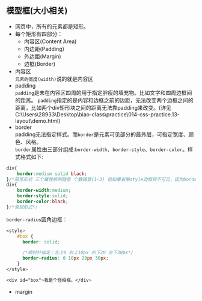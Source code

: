 
## 模型框(大小相关)
- 网页中，所有的元素都是矩形。
- 每个矩形有四部分：
    * 内容区(Content Area)
    * 内边距(Padding)
    * 外边距(Margin)
    * 边框(Border)
- 内容区    
`元素的宽度(width)`说的就是内容区
- padding   
`padding`是未在内容区四周的用于指定胖瘦的填充物。比如文字和四周边框间的距离。
`padding`指定的是内容和边框之前的边距，无法改变两个边框之间的距离，比如两个div矩形块之间的距离无法靠padding来改变。(详见C:\Users\28933\Desktop\biao-class\practice\014-css-practice\.13-layout\demo.html)
- border   
padding无法指定样式。而`border`是元素可见部分的最外层，可指定宽度、颜色、风格。       
`border`属性由三部分组成:`border-width`、`border-style`、`border-color`。样式格式如下:   
```CSS
div{
    border:medium solid black; 
}/*简写形式 三个属性排列随意 个数随意(1-3) 但如果省略style边框将不可见，因为border-style默认为none*/
div{
    border-width:medium;
    border-style:solid;
    border-color:black;
}/*常规形式*/
```
`border-radius`圆角边框：
```CSS
<style>
    #box {
      border: solid;

      /*顺时针指定：左上0 右上10px 右下20 左下30px*/
      border-radius: 0 10px 20px 30px;
    }
</style>

<div id="box">我是个怪框框。</div>
```
- margin      
